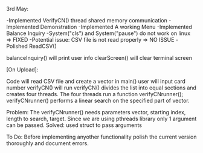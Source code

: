 3rd May:


-Implemented VerifyCN() thread shared memory communication
-Implemented Demonstration
-Implemented A working Menu
-Implemented Balance Inquiry
-System("cls") and System("pause") do not work on linux => FIXED
-Potential issue: CSV file is not read properly => NO ISSUE
-Polished ReadCSV()

balanceInquiry() will print user info
clearScreen() will clear terminal screen

[On Upload]:

Code will read CSV file and create a vector in main()
user will input card number
verifyCN() will run
verifyCN() divides the list into equal sections and creates four threads. The four threads run a function verifyCNrunner();
verifyCNrunner() performs a linear search on the specified part of vector.

Problem:
The verifyCNrunner() needs parameters vector, starting index, length to search, target. Since we are using pthreads library only 1 argument can be passed.
Solved:
used struct to pass arguments

To Do:
Before implementing anyother functionality polish the current version thoroughly and document errors.
